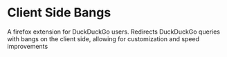 # Client Side Bangs

A firefox extension for DuckDuckGo users. Redirects DuckDuckGo queries with bangs on the client side, allowing for customization and speed improvements
